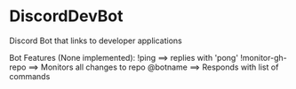 # DiscordDevBot
Discord Bot that links to developer applications

Bot Features (None implemented):
!ping  ==> replies with 'pong'
!monitor-gh-repo ==> Monitors all changes to repo
@botname ==> Responds with list of commands
